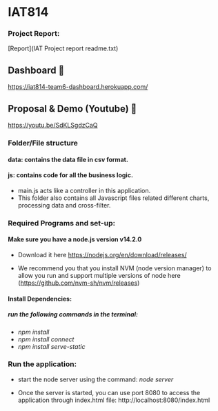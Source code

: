# IAT814

 ### Project Report:
 [Report](IAT Project report readme.txt)

## Dashboard 🔗
https://iat814-team6-dashboard.herokuapp.com/

## Proposal & Demo (Youtube) 🔗
https://youtu.be/SdKLSgdzCaQ

### Folder/File structure

#### data: contains the data file in csv format.

#### js: contains code for all the business logic. 

  - main.js acts like a controller in this application.
  - This folder also contains all Javascript files related different charts, processing data and cross-filter.
  
 
 ### Required Programs and set-up:
 
 #### Make sure you have a node.js version v14.2.0
  - Download it here https://nodejs.org/en/download/releases/
  
  - We recommend you that you install NVM (node version manager) to allow you run and support multiple versions of node here (https://github.com/nvm-sh/nvm/releases)

#### Install Dependencies:
##### run the following commands in the terminal:
  -  *npm install*
  -  *npm install connect*
  -  *npm install serve-static*

### Run the application:
  - start the node server using the command: *node server*
  
  - Once the server is started, you can use port 8080 to access the application through index.html file: http://localhost:8080/index.html
